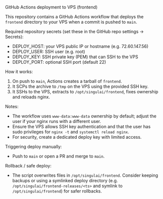 GitHub Actions deployment to VPS (frontend)

This repository contains a GitHub Actions workflow that deploys the `frontend` directory to your VPS when a commit is pushed to `main`.

Required repository secrets (set these in the GitHub repo settings -> Secrets):

- DEPLOY_HOST: your VPS public IP or hostname (e.g. 72.60.147.56)
- DEPLOY_USER: SSH user (e.g. root)
- DEPLOY_KEY: SSH private key (PEM) that can SSH to the VPS
- DEPLOY_PORT: optional SSH port (default 22)

How it works:
1. On push to `main`, Actions creates a tarball of `frontend`.
2. It SCPs the archive to `/tmp` on the VPS using the provided SSH key.
3. It SSHs to the VPS, extracts to `/opt/singulai/frontend`, fixes ownership and reloads nginx.

Notes:
- The workflow uses `www-data:www-data` ownership by default; adjust the user if your nginx runs with a different user.
- Ensure the VPS allows SSH key authentication and that the user has sudo privileges for `nginx -t` and `systemctl reload nginx`.
- For security, create a dedicated deploy key with limited access.

Triggering deploy manually:
- Push to `main` or open a PR and merge to `main`.

Rollback / safe deploy:
- The script overwrites files in `/opt/singulai/frontend`. Consider keeping backups or using a symlinked deploy directory (e.g. `/opt/singulai/frontend-releases/<ts>` and symlink to `/opt/singulai/frontend`) for safer rollbacks.
